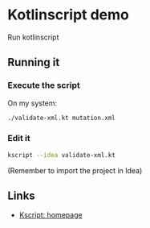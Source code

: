 # Kotlinscript demo

Run kotlinscript

## Running it

### Execute the script

On my system:

```bash
./validate-xml.kt mutation.xml
```

### Edit it

```bash
kscript --idea validate-xml.kt
```

(Remember to import the project in Idea)

## Links

  * [Kscript: homepage](https://github.com/holgerbrandl/kscript)
